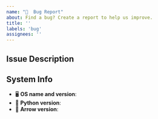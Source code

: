 ```yaml
---
name: "🐞  Bug Report"
about: Find a bug? Create a report to help us improve.
title: ''
labels: 'bug'
assignees: ''
---
```


<!--
Thanks for taking the time to submit this bug report.

Please provide us with a detailed description of the bug and a bit of information about your system.
-->

## Issue Description

<!--
Replace this comment block with a description of the bug.

Be sure to include details such as the expected and actual outcomes.
-->

## System Info

- 🖥  **OS name and version**: <!-- Replace with OS name and version (e.g. macOS 10.15.7). -->
- 🐍  **Python version**: <!-- Replace with Python version (e.g. Python 3.8.6). -->
- 🏹  **Arrow version**: <!-- Replace with Arrow version. Run arrow.__version__ to find out! -->
